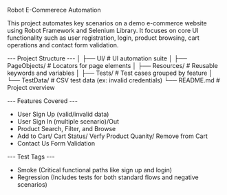 Robot E-Commerece Automation

This project automates key scenarios on a demo e-commerce website using Robot Framework and Selenium Library. 
It focuses on core UI functionality such as user registration, login, product browsing, cart operations and contact form validation.  

--- Project Structure ---
 │
 ├── UI/                    # UI automation suite
 │   ├── PageObjects/       # Locators for page elements 
 │   ├── Resources/         # Reusable keywords and variables
 │   ├── Tests/             # Test cases grouped by feature
 │   └── TestData/          # CSV test data (ex: invalid credentials) 
 └── README.md              # Project overview
 
--- Features Covered ---
- User Sign Up (valid/invalid data)
- User Sign In (multiple scenario)/Out
- Product Search, Filter, and Browse
- Add to Cart/ Cart Status/ Verfy Product Quanity/ Remove from Cart
- Contact Us Form Validation

--- Test Tags ---
- Smoke (Critical functional paths like sign up and login)
- Regression (Includes tests for both standard flows and negative scenarios)
  

